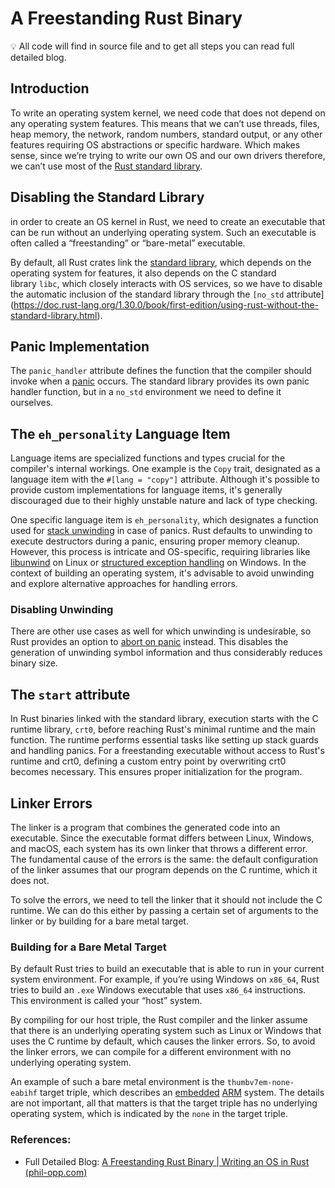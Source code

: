 # A Freestanding Rust Binary

<aside>
💡 All code will find in source file and to get all steps you can read full detailed blog.

</aside>

## **Introduction**

To write an operating system kernel, we need code that does not depend on any operating system features. This means that we can’t use threads, files, heap memory, the network, random numbers, standard output, or any other features requiring OS abstractions or specific hardware. Which makes sense, since we’re trying to write our own OS and our own drivers therefore, we can’t use most of the [Rust standard library](https://doc.rust-lang.org/std/).

## **Disabling the Standard Library**

in order to create an OS kernel in Rust, we need to create an executable that can be run without an underlying operating system. Such an executable is often called a “freestanding” or “bare-metal” executable.

By default, all Rust crates link the [standard library](https://doc.rust-lang.org/std/), which depends on the operating system for features, it also depends on the C standard library `libc`, which closely interacts with OS services, so we have to disable the automatic inclusion of the standard library through the `[no_std` attribute](https://doc.rust-lang.org/1.30.0/book/first-edition/using-rust-without-the-standard-library.html).

## **Panic Implementation**

The `panic_handler` attribute defines the function that the compiler should invoke when a [panic](https://doc.rust-lang.org/stable/book/ch09-01-unrecoverable-errors-with-panic.html) occurs. The standard library provides its own panic handler function, but in a `no_std` environment we need to define it ourselves.

## **The `eh_personality` Language Item**

Language items are specialized functions and types crucial for the compiler's internal workings. One example is the `Copy` trait, designated as a language item with the `#[lang = "copy"]` attribute. Although it's possible to provide custom implementations for language items, it's generally discouraged due to their highly unstable nature and lack of type checking.

One specific language item is `eh_personality`, which designates a function used for [stack unwinding](https://www.bogotobogo.com/cplusplus/stackunwinding.php) in case of panics. Rust defaults to unwinding to execute destructors during a panic, ensuring proper memory cleanup. However, this process is intricate and OS-specific, requiring libraries like [libunwind](https://www.nongnu.org/libunwind/) on Linux or [structured exception handling](https://docs.microsoft.com/en-us/windows/win32/debug/structured-exception-handling) on Windows. In the context of building an operating system, it's advisable to avoid unwinding and explore alternative approaches for handling errors.

### **Disabling Unwinding**

There are other use cases as well for which unwinding is undesirable, so Rust provides an option to [abort on panic](https://github.com/rust-lang/rust/pull/32900) instead. This disables the generation of unwinding symbol information and thus considerably reduces binary size.

## **The `start` attribute**

In Rust binaries linked with the standard library, execution starts with the C runtime library, `crt0`, before reaching Rust's minimal runtime and the main function. The runtime performs essential tasks like setting up stack guards and handling panics. For a freestanding executable without access to Rust's runtime and crt0, defining a custom entry point by overwriting crt0 becomes necessary. This ensures proper initialization for the program.

## **Linker Errors**

The linker is a program that combines the generated code into an executable. Since the executable format differs between Linux, Windows, and macOS, each system has its own linker that throws a different error. The fundamental cause of the errors is the same: the default configuration of the linker assumes that our program depends on the C runtime, which it does not.

To solve the errors, we need to tell the linker that it should not include the C runtime. We can do this either by passing a certain set of arguments to the linker or by building for a bare metal target.

### **Building for a Bare Metal Target**

By default Rust tries to build an executable that is able to run in your current system environment. For example, if you’re using Windows on `x86_64`, Rust tries to build an `.exe` Windows executable that uses `x86_64` instructions. This environment is called your “host” system.

By compiling for our host triple, the Rust compiler and the linker assume that there is an underlying operating system such as Linux or Windows that uses the C runtime by default, which causes the linker errors. So, to avoid the linker errors, we can compile for a different environment with no underlying operating system.

An example of such a bare metal environment is the `thumbv7em-none-eabihf` target triple, which describes an [embedded](https://en.wikipedia.org/wiki/Embedded_system) [ARM](https://en.wikipedia.org/wiki/ARM_architecture) system. The details are not important, all that matters is that the target triple has no underlying operating system, which is indicated by the `none` in the target triple.

### References:

- Full Detailed Blog: [A Freestanding Rust Binary | Writing an OS in Rust (phil-opp.com)](https://os.phil-opp.com/freestanding-rust-binary/)
